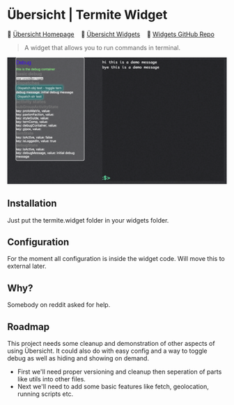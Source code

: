 Übersicht | Termite Widget
=================
:closed_book: [Übersicht Homepage](http://tracesof.net/uebersicht/)
&nbsp;&nbsp;&nbsp;:pushpin: [Übersicht Widgets](http://tracesof.net/uebersicht-widgets/)
&nbsp;&nbsp;&nbsp;:page_facing_up: [Widgets GitHub Repo](https://github.com/felixhageloh/uebersicht-widgets)

> A widget that allows you to run commands in terminal.

![Übersicht Termite Widget](./screenshot.png)

## Installation

Just put the termite.widget folder in your widgets folder.

## Configuration

For the moment all configuration is inside the widget code. Will move this to external later.

## Why?

Somebody on reddit asked for help.

## Roadmap

This project needs some cleanup and demonstration of other aspects of using Übersicht. It could also do with easy config and a way to toggle debug as well as hiding and showing on demand.

* First we'll need proper versioning and cleanup then seperation of parts like utils into other files.
* Next we'll need to add some basic features like fetch, geolocation, running scripts etc.
